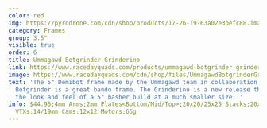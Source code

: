 ```yaml
---
color: red
img: https://pyrodrone.com/cdn/shop/products/17-26-19-63a02e3befc88.images.800x800_1200x1200.jpg?v=1674765062
category: Frames
group: 3.5"
visible: true
order: 6
title: Ummagawd Botgrinder Grinderino
link: https://www.racedayquads.com/products/ummagawd-botgrinder-grinderino-3-5-freestyle-micro-frame-kit
image: https://www.racedayquads.com/cdn/shop/files/UmmagawdBotgrinderGrinderino3.5FreestyleMicroFrameKit-2_650x650.jpg?v=1690820789
text: 'The 5" Demibot frame made by the Ummagawd team in collaboration with
  Botgrinder is a great bando frame. The Grinderino is a new release that offers
  the look and feel of a 5" basher build at a much smaller size. '
info: $44.95;4mm Arms;2mm Plates<Bottom/Mid/Top>;20x20/25x25 Stacks;20x20/25x25
  VTXs;14/19mm Cams;12x12 Motors;65g
---
```

